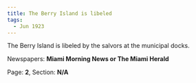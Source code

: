 ```yaml
---  
title: The Berry Island is libeled  
tags:  
  - Jun 1923  
---  
```

  
The Berry Island is libeled by the salvors at the municipal docks.  
  
Newspapers: **Miami Morning News or The Miami Herald**  
  
Page: **2**, Section: **N/A** 

